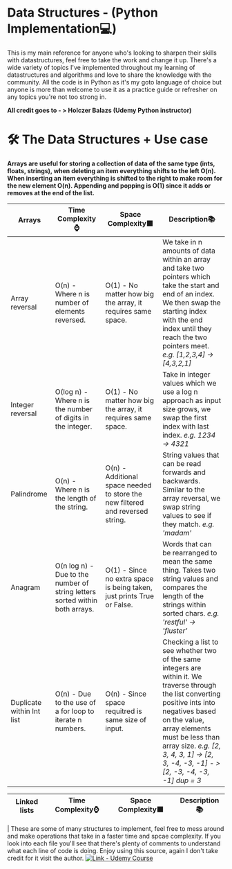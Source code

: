 # Data Structures - (Python Implementation💻)
This is my main reference for anyone who's looking to sharpen their skills with datastructures, feel free to take the work and 
change it up. There's a wide variety of topics I've implemented throughout my learning of datastructures and algorithms and love to
share the knowledge with the community. All the code is in Python as it's my goto language of choice but anyone is more than welcome
to use it as a practice guide or refresher on any topics you're not too strong in.

**All credit goes to - > Holczer Balazs (Udemy Python instructor)**


# 🛠️ The Data Structures + Use case

**Arrays are useful for storing a collection of data of the same type (ints, floats, strings), when deleting an item everything shifts to the left O(n). When inserting an item everything is shifted to the right to make room for the new element O(n). Appending and popping is O(1) since it adds or removes at the end of the list.** 

|    Arrays        |Time Complexity:watch:|Space Complexity:black_large_square:|Description:books:|                                                                                                                    
|------------------|---------------                                 |----------------|--------------------------|
|Array reversal    | O(n) - Where n is number of elements reversed. |  O(1) - No matter how big the array, it requires same space. |We take in n amounts of data within an array and take two pointers which take the start and end of an index. We then swap the starting index with the end index until they reach the two pointers meet. *e.g. [1,2,3,4] -> [4,3,2,1]*                                                                                                                                  
|Integer reversal  | O(log n) - Where n is the number of digits in the integer.| O(1) - No matter how big the array, it requires same space.            | Take in integer values which we use a log n approach as input size grows, we swap the first index with last index. *e.g. 1234 -> 4321*
|Palindrome        | O(n) - Where n is the length of the string. | O(n) - Additional space needed to store the new filtered and reversed string.   | String values that can be read forwards and backwards. Similar to the array reversal, we swap string values to see if they match. *e.g. 'madam'*                                                                                                           
|Anagram           | O(n log n) - Due to the number of string letters sorted within both arrays.                                                | O(1) - Since no extra space is being taken, just prints True or False. | Words that can be rearranged to mean the same thing. Takes two string values and compares the length of the strings within sorted chars. *e.g. 'restful' -> 'fluster'*                                                                                                                
|Duplicate within Int list | O(n) - Due to the use of a for loop to iterate n numbers. | O(n) - Since space requitred is same size of input. | Checking a list to see whether two of the same integers are within it. We traverse through the list converting positive ints into negatives based on the value, array elements must be less than array size. *e.g. [2, 3, 4, 3, 1] -> [2, 3, -4, -3, -1] - > [2, -3, -4, -3, -1] dup = 3*

|Linked lists |Time Complexity:watch:|Space Complexity:black_large_square:|Description:books:|    
|-------------|-----------------------|------------------------------------|------------------|
|
These are some of many structures to implement, feel free to mess around and make operations that take in a faster time and spcae complexity. 
If you look into each file you'll see that there's plenty of comments to understand what each line of code is doing. Enjoy using this source, again I don't take 
credit for it visit the author. [![Link - Udemy Course](https://img.shields.io/badge/Link-Udemy_Course-0099e5)](https://www.udemy.com/course/algorithms-and-data-structures-in-python/)
